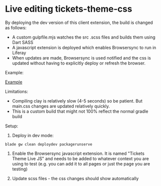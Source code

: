 # Live editing tickets-theme-css

By deploying the dev version of this client extension, the build is changed as follows:

- A custom gulpfile.mjs watches the src .scss files and builds them using Dart SASS
- A javascript extension is deployed which enables Browsersync to run in Liferay
- When updates are made, Browsersync is used notified and the css is updated without having to explicitly deploy or refresh the browser.

Example:

[Example](./liveedit.gif)

Limitations:

- Compiling clay is relatively slow (4-5 seconds) so be patient. But main.css changes are updated relatively quickly.
- This is a custom build that might not 100% reflect the normal gradle build

Setup:

1. Deploy in dev mode:

`blade gw clean deploydev packagerunserve`

1. Enable the Browsersync javascript extension. It is named "Tickets Theme Live JS" and needs to be added to whatever context you are using to test (e.g. you can add it to all pages or just the page you are testing)

1. Update scss files - the css changes should show automatically